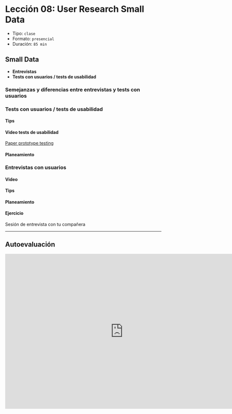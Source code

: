 # Lección 08: User Research Small Data

- Tipo: `clase`
- Formato: `presencial`
- Duración: `85 min`

## Small Data

* **Entrevistas**
* **Tests con usuarios / tests de usabilidad**

### Semejanzas y diferencias entre entrevistas y tests con usuarios

### Tests con usuarios / tests de usabilidad 

#### Tips

#### Video tests de usabilidad

[Paper prototype testing](https://www.youtube.com/watch?v=9wQkLthhHKA)

#### Planeamiento

### Entrevistas con usuarios


#### Video

#### Tips

#### Planeamiento

#### Ejercicio

Sesión de entrevista con tu compañera

***

## Autoevaluación

<div class="iframeWrapper">
	<iframe src="https://docs.google.com/forms/d/e/1FAIpQLSd0YgXnSxMCYenq--9QNEVg2qJ14yqIYSgZa2-gh6aOU-1vTw/viewform?embedded=true" width="760" height="500" frameborder="0" marginheight="0" marginwidth="0">Cargando...</iframe>
</div>